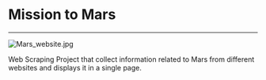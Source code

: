 # Mission to Mars
------------------------------
![Mars_website.jpg](attachment:templates/images/Mars_website.jpg)

Web Scraping Project that collect information related to Mars from different websites and displays it in a single page. 
